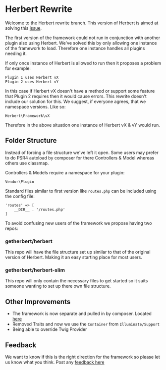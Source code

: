 Herbert Rewrite
===============

Welcome to the Herbert rewrite branch. This version of Herbert is aimed at solving this [issue](https://github.com/getherbert/herbert/issues/7).

The first version of the framework could not run in conjunction with another plugin also using Herbert. We've solved this by only allowing one instance of the framework to load. Therefore one instance handles all plugins needing it.

If only once instance of Herbert is allowed to run then it proposes a problem for example:
```
Plugin 1 uses Herbert vX
Plugin 2 uses Herbert vY
```

In this case if Herbert vX doesn't have a method or support some feature that Plugin 2 requires then it would cause errors. This rewrite doesn't include our solution for this. We suggest, if everyone agrees, that we namespace versions. Like so:
```
Herbert\Framework\vX
```

Therefore in the above situation one instance of Herbert vX & vY would run.

## Folder Structure

Instead of forcing a file structure we've left it open. Some users may prefer to do PSR4 autoload by composer for there Controllers & Model whereas others use classmap.

Controllers & Models require a namespace for your plugin:

```
Vendor\Plugin
```

Standard files similar to first version like `routes.php` can be included using the config file:

```
'routes' => [
    __DIR__ . '/routes.php'
]
```

To avoid confusing new users of the framework we propose having two repos:

### getherbert/herbert
This repo will have the file structure set up similar to that of the original version of Herbert. Making it an easy starting place for most users.

### getherbert/herbert-slim
This repo will only contain the necessary files to get started so it suits someone wanting to set up there own file structure.

## Other Improvements

* The framework is now separate and pulled in by composer. Located [here](https://github.com/getherbert/framework)
* Removed Traits and now we use the `Container` from `Illuminate/Support`
* Being able to override Twig Provider

## Feedback

We want to know if this is the right direction for the framework so please let us know what you think. Post any [feedback here](https://github.com/getherbert/herbert/issues/14)
